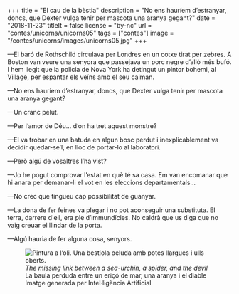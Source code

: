+++
title = "El cau de la bèstia"
description = "No ens hauríem d’estranyar, doncs, que Dexter vulga tenir per mascota una aranya gegant?"
date = "2018-11-23"
titleIt = false
license = "by-nc"
url = "contes/unicorns/unicorns05"
tags = ["contes"]
image = "/contes/unicorns/images/unicorns05.jpg"
+++

—El baró de Rothschild circulava per Londres en un cotxe tirat per zebres. A Boston van veure una senyora que passejava un porc negre d’allò més bufó. I hem llegit que la policia de Nova York ha detingut un pintor bohemi, al Village, per espantar els veïns amb el seu caiman.

—No ens hauríem d’estranyar, doncs, que Dexter vulga tenir per mascota una aranya gegant?

—Un cranc pelut.

—Per l’amor de Déu… d’on ha tret aquest monstre?

—El va trobar en una batuda en algun bosc perdut i inexplicablement va decidir quedar-se’l, en lloc de portar-lo al laboratori.

—Però algú de vosaltres l’ha vist?

—Jo he pogut comprovar l’estat en què té sa casa. Em van encomanar que hi anara per demanar-li el vot en les eleccions departamentals…

—No crec que tingueu cap possibilitat de guanyar.

—La dona de fer feines va plegar i no pot aconseguir una substituta. El terra, darrere d'ell, era ple d’immundícies. No caldrà que us diga que no vaig creuar el llindar de la porta.

—Algú hauria de fer alguna cosa, senyors.

<figure class="illustration"><img src="/contes/unicorns/images/unicorns05.jpg" alt="Pintura a l’oli. Una bestiola peluda amb potes llargues i ulls oberts."><figcaption><em>The missing link between a sea-urchin, a spider, and the devil</em><br>La baula perduda entre un eriçó de mar, una aranya i el diable<br><span class="ai-disclaimer">Imatge generada per Intel·ligència Artificial</span></figcaption></figure>

